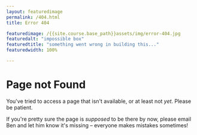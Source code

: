 ```yaml
---
layout: featuredimage
permalink: /404.html
title: Error 404

featuredimage: /{{site.course.base_path}}assets/img/error-404.jpg
featuredalt: "impossible box"
featuredtitle: "something went wrong in building this..."
featuredwidth: 100%

---
```


# Page not Found
You've tried to access a page that isn't available, or at least not *yet*. Please be patient.

If you're pretty sure the page is *supposed* to be there by now, please email Ben and let him know it's missing – everyone makes mistakes sometimes!
